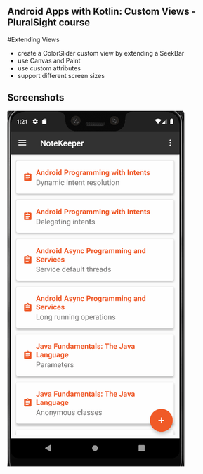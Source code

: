## Android Apps with Kotlin: Custom Views - PluralSight course

#Extending Views

 - create a ColorSlider custom view by extending a SeekBar
 - use Canvas and Paint
 - use custom attributes
 - support different screen sizes

## Screenshots

![Screenshot1](screenshots/demo.gif)